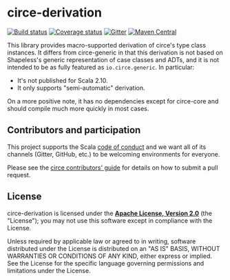 # circe-derivation

[![Build status](https://img.shields.io/travis/circe/circe-derivation/master.svg)](https://travis-ci.org/circe/circe-derivation)
[![Coverage status](https://img.shields.io/codecov/c/github/circe/circe-derivation/master.svg)](https://codecov.io/github/circe/circe-derivation)
[![Gitter](https://img.shields.io/badge/gitter-join%20chat-green.svg)](https://gitter.im/circe/circe)
[![Maven Central](https://img.shields.io/maven-central/v/io.circe/circe-derivation_2.12.svg)](https://maven-badges.herokuapp.com/maven-central/io.circe/circe-derivation_2.12)

This library provides macro-supported derivation of circe's type class instances. It differs from
circe-generic in that this derivation is not based on Shapeless's generic representation of case
classes and ADTs, and it is not intended to be as fully featured as `io.circe.generic`. In
particular:

* It's not published for Scala 2.10.
* It only supports "semi-automatic" derivation.

On a more positive note, it has no dependencies except for circe-core and should compile much more
quickly in most cases.

## Contributors and participation

This project supports the Scala [code of conduct][code-of-conduct] and we want
all of its channels (Gitter, GitHub, etc.) to be welcoming environments for everyone.

Please see the [circe contributors' guide][contributing] for details on how to submit a pull
request.

## License

circe-derivation is licensed under the **[Apache License, Version 2.0][apache]**
(the "License"); you may not use this software except in compliance with the
License.

Unless required by applicable law or agreed to in writing, software
distributed under the License is distributed on an "AS IS" BASIS,
WITHOUT WARRANTIES OR CONDITIONS OF ANY KIND, either express or implied.
See the License for the specific language governing permissions and
limitations under the License.

[apache]: http://www.apache.org/licenses/LICENSE-2.0
[api-docs]: https://circe.github.io/circe-derivation/api/io/circe/
[circe]: https://github.com/circe/circe
[code-of-conduct]: https://www.scala-lang.org/conduct.html
[contributing]: https://circe.github.io/circe/contributing.html
